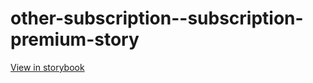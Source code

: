 # other-subscription--subscription-premium-story

[View in storybook](https://raw.githack.com/Independent-Digital-News-and-Media-Ltd/indy-pwamp-sb/PR-2006-sb/index.html?path=/story/other-subscription--subscription-premium-story)